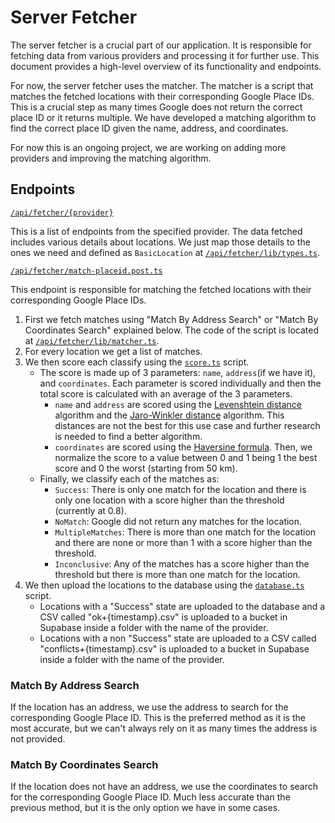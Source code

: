 # Server Fetcher

The server fetcher is a crucial part of our application. It is responsible for fetching data from various providers and processing it for further use. This document provides a high-level overview of its functionality and endpoints.

For now, the server fetcher uses the matcher. The matcher is a script that matches the fetched locations with their corresponding Google Place IDs. This is a crucial step as many times Google does not return the correct place ID or it returns multiple. We have developed a matching algorithm to find the correct place ID given the name, address, and coordinates.

For now this is an ongoing project, we are working on adding more providers and improving the matching algorithm.

## Endpoints

[`/api/fetcher/{provider}`](./providers`)

This is a list of endpoints from the specified provider. The data fetched includes various details about locations. We just map those details to the ones we need and defined as `BasicLocation` at [`/api/fetcher/lib/types.ts`](./lib/types.ts).

[`/api/fetcher/match-placeid.post.ts`](./match-placeid.post.ts)

This endpoint is responsible for matching the fetched locations with their corresponding Google Place IDs.

1. First we fetch matches using "Match By Address Search" or "Match By Coordinates Search" explained below. The code of the script is located at [`/api/fetcher/lib/matcher.ts`](./lib/matcher.ts).
2. For every location we get a list of matches.
3. We then score each classify using the [`score.ts`](./lib/score.ts) script.
   - The score is made up of 3 parameters: `name`, `address`(if we have it), and `coordinates`. Each parameter is scored individually and then the total score is calculated with an average of the 3 parameters.
     - `name` and `address` are scored using the [Levenshtein distance](https://en.wikipedia.org/wiki/Levenshtein_distance) algorithm and the [Jaro-Winkler distance](https://en.wikipedia.org/wiki/Jaro%E2%80%93Winkler_distance) algorithm. This distances are not the best for this use case and further research is needed to find a better algorithm.
     - `coordinates` are scored using the [Haversine formula](https://en.wikipedia.org/wiki/Haversine_formula). Then, we normalize the score to a value between 0 and 1 being 1 the best score and 0 the worst (starting from 50 km).
   - Finally, we classify each of the matches as:
     - `Success`: There is only one match for the location and there is only one location with a score higher than the threshold (currently at 0.8).
     - `NoMatch`: Google did not return any matches for the location.
     - `MultipleMatches`: There is more than one match for the location and there are none or more than 1 with a score higher than the threshold.
     - `Inconclusive`: Any of the matches has a score higher than the threshold but there is more than one match for the location.
4. We then upload the locations to the database using the [`database.ts`](./lib/database.ts) script.
   - Locations with a "Success" state are uploaded to the database and a CSV called "ok+{timestamp}.csv" is uploaded to a bucket in Supabase inside a folder with the name of the provider.
   - Locations with a non "Success" state are uploaded to a CSV called "conflicts+{timestamp}.csv" is uploaded to a bucket in Supabase inside a folder with the name of the provider.

### Match By Address Search

If the location has an address, we use the address to search for the corresponding Google Place ID. This is the preferred method as it is the most accurate, but we can't always rely on it as many times the address is not provided.

### Match By Coordinates Search

If the location does not have an address, we use the coordinates to search for the corresponding Google Place ID. Much less accurate than the previous method, but it is the only option we have in some cases.
